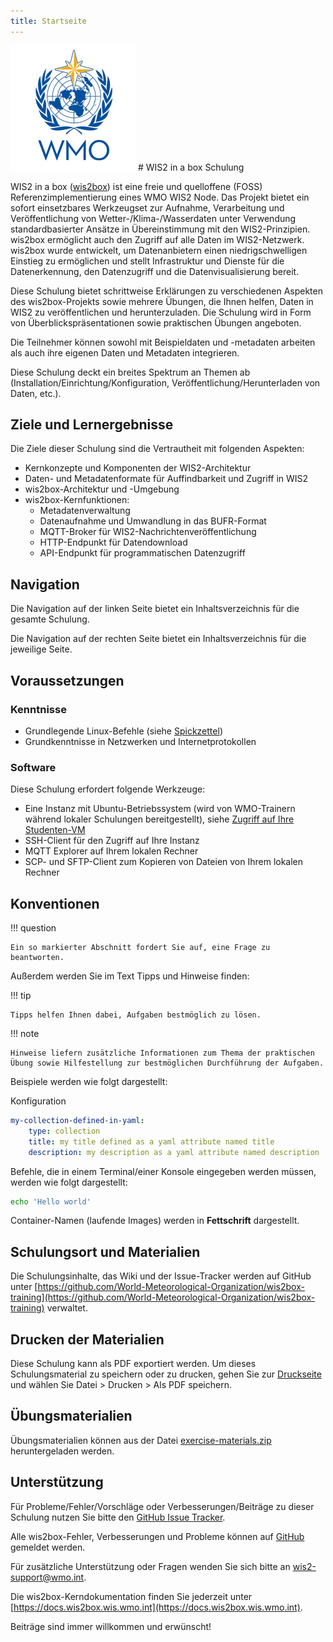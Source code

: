 ```yaml
---
title: Startseite
---
```


<img alt="WMO logo" src="../assets/img/wmo-logo.png" width="200">
# WIS2 in a box Schulung

WIS2 in a box ([wis2box](https://docs.wis2box.wis.wmo.int)) ist eine freie und quelloffene (FOSS) Referenzimplementierung eines WMO WIS2 Node. Das Projekt bietet ein sofort einsetzbares Werkzeugset zur Aufnahme, Verarbeitung und Veröffentlichung von Wetter-/Klima-/Wasserdaten unter Verwendung standardbasierter Ansätze in Übereinstimmung mit den WIS2-Prinzipien. wis2box ermöglicht auch den Zugriff auf alle Daten im WIS2-Netzwerk. wis2box wurde entwickelt, um Datenanbietern einen niedrigschwelligen Einstieg zu ermöglichen und stellt Infrastruktur und Dienste für die Datenerkennung, den Datenzugriff und die Datenvisualisierung bereit.

Diese Schulung bietet schrittweise Erklärungen zu verschiedenen Aspekten des wis2box-Projekts sowie mehrere Übungen, die Ihnen helfen, Daten in WIS2 zu veröffentlichen und herunterzuladen. Die Schulung wird in Form von Überblickspräsentationen sowie praktischen Übungen angeboten.

Die Teilnehmer können sowohl mit Beispieldaten und -metadaten arbeiten als auch ihre eigenen Daten und Metadaten integrieren.

Diese Schulung deckt ein breites Spektrum an Themen ab (Installation/Einrichtung/Konfiguration, Veröffentlichung/Herunterladen von Daten, etc.).

## Ziele und Lernergebnisse

Die Ziele dieser Schulung sind die Vertrautheit mit folgenden Aspekten:

- Kernkonzepte und Komponenten der WIS2-Architektur
- Daten- und Metadatenformate für Auffindbarkeit und Zugriff in WIS2
- wis2box-Architektur und -Umgebung
- wis2box-Kernfunktionen:
    - Metadatenverwaltung
    - Datenaufnahme und Umwandlung in das BUFR-Format
    - MQTT-Broker für WIS2-Nachrichtenveröffentlichung
    - HTTP-Endpunkt für Datendownload
    - API-Endpunkt für programmatischen Datenzugriff

## Navigation

Die Navigation auf der linken Seite bietet ein Inhaltsverzeichnis für die gesamte Schulung.

Die Navigation auf der rechten Seite bietet ein Inhaltsverzeichnis für die jeweilige Seite.

## Voraussetzungen

### Kenntnisse

- Grundlegende Linux-Befehle (siehe [Spickzettel](cheatsheets/linux.md))
- Grundkenntnisse in Netzwerken und Internetprotokollen

### Software

Diese Schulung erfordert folgende Werkzeuge:

- Eine Instanz mit Ubuntu-Betriebssystem (wird von WMO-Trainern während lokaler Schulungen bereitgestellt), siehe [Zugriff auf Ihre Studenten-VM](practical-sessions/accessing-your-student-vm.md#introduction)
- SSH-Client für den Zugriff auf Ihre Instanz
- MQTT Explorer auf Ihrem lokalen Rechner
- SCP- und SFTP-Client zum Kopieren von Dateien von Ihrem lokalen Rechner

## Konventionen

!!! question

    Ein so markierter Abschnitt fordert Sie auf, eine Frage zu beantworten.

Außerdem werden Sie im Text Tipps und Hinweise finden:

!!! tip

    Tipps helfen Ihnen dabei, Aufgaben bestmöglich zu lösen.

!!! note

    Hinweise liefern zusätzliche Informationen zum Thema der praktischen Übung sowie Hilfestellung zur bestmöglichen Durchführung der Aufgaben.

Beispiele werden wie folgt dargestellt:

Konfiguration
``` {.yaml linenums="1"}
my-collection-defined-in-yaml:
    type: collection
    title: my title defined as a yaml attribute named title
    description: my description as a yaml attribute named description
```

Befehle, die in einem Terminal/einer Konsole eingegeben werden müssen, werden wie folgt dargestellt:

```bash
echo 'Hello world'
```

Container-Namen (laufende Images) werden in **Fettschrift** dargestellt.

## Schulungsort und Materialien

Die Schulungsinhalte, das Wiki und der Issue-Tracker werden auf GitHub unter [https://github.com/World-Meteorological-Organization/wis2box-training](https://github.com/World-Meteorological-Organization/wis2box-training) verwaltet.

## Drucken der Materialien

Diese Schulung kann als PDF exportiert werden. Um dieses Schulungsmaterial zu speichern oder zu drucken, gehen Sie zur [Druckseite](print_page) und wählen Sie Datei > Drucken > Als PDF speichern.

## Übungsmaterialien

Übungsmaterialien können aus der Datei [exercise-materials.zip](/exercise-materials.zip) heruntergeladen werden.

## Unterstützung

Für Probleme/Fehler/Vorschläge oder Verbesserungen/Beiträge zu dieser Schulung nutzen Sie bitte den [GitHub Issue Tracker](https://github.com/World-Meteorological-Organization/wis2box-training/issues).

Alle wis2box-Fehler, Verbesserungen und Probleme können auf [GitHub](https://github.com/World-Meteorological-Organization/wis2box/issues) gemeldet werden.

Für zusätzliche Unterstützung oder Fragen wenden Sie sich bitte an wis2-support@wmo.int.

Die wis2box-Kerndokumentation finden Sie jederzeit unter [https://docs.wis2box.wis.wmo.int](https://docs.wis2box.wis.wmo.int).

Beiträge sind immer willkommen und erwünscht!